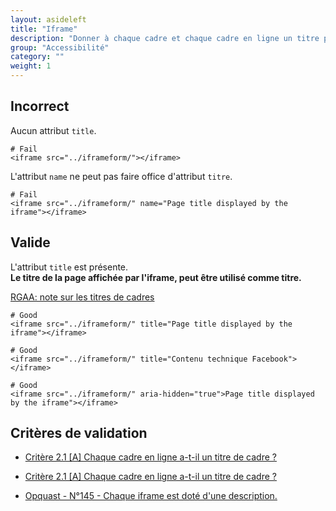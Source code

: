 ```yaml
---
layout: asideleft
title: "Iframe"
description: "Donner à chaque cadre et chaque cadre en ligne un titre pertinent."
group: "Accessibilité"
category: ""
weight: 1
---
```


<h2 class="error"><span class="fa fa-times error" aria-hidden="true"></span> Incorrect</h2>

Aucun attribut `title`.

```
# Fail
<iframe src="../iframeform/"></iframe>
```

L'attribut `name` ne peut pas faire office d'attribut `titre`.

```
# Fail
<iframe src="../iframeform/" name="Page title displayed by the iframe"></iframe>
```

<h2 class="ok"><span class="fa fa-check ok" aria-hidden="true"></span> Valide</h2>

L'attribut `title` est présente.  
**Le titre de la page affichée par l'iframe, peut être utilisé comme titre.**

[RGAA: note sur les titres de cadres](https://references.modernisation.gouv.fr/rgaa-accessibilite/glossaire.html#titre-de-cadre)

```
# Good
<iframe src="../iframeform/" title="Page title displayed by the iframe"></iframe>

# Good
<iframe src="../iframeform/" title="Contenu technique Facebook"></iframe>

# Good
<iframe src="../iframeform/" aria-hidden="true">Page title displayed by the iframe"></iframe>
```

## Critères de validation

* [Critère 2.1 [A] Chaque cadre en ligne a-t-il un titre de cadre ?](https://references.modernisation.gouv.fr/critere-21-chaque-cadre-en-ligne-t-il-un-titre-de-cadre-0)
* [Critère 2.1 [A] Chaque cadre en ligne a-t-il un titre de cadre ?](https://references.modernisation.gouv.fr/critere-21-chaque-cadre-en-ligne-t-il-un-titre-de-cadre-0)

* [Opquast - N°145 - Chaque iframe est doté d'une description.](https://checklists.opquast.com/fr/oqs-v3/criteria/chaque-iframe-est-dote-dune-description)
